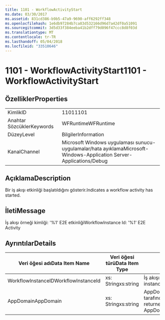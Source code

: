 ```yaml
---
title: 1101 - WorkflowActivityStart
ms.date: 03/30/2017
ms.assetid: 831cd386-b9b5-47a9-9690-aff6292ff348
ms.openlocfilehash: 1e6db97284b7ca83d532166d96d7a42df0a51091
ms.sourcegitcommit: 3d5d33f384eeba41b2dff79d096f47ccc8d8f03d
ms.translationtype: MT
ms.contentlocale: tr-TR
ms.lasthandoff: 05/04/2018
ms.locfileid: "33510646"
---
```

# <a name="1101---workflowactivitystart"></a><span data-ttu-id="0bdba-102">1101 - WorkflowActivityStart</span><span class="sxs-lookup"><span data-stu-id="0bdba-102">1101 - WorkflowActivityStart</span></span>
## <a name="properties"></a><span data-ttu-id="0bdba-103">Özellikler</span><span class="sxs-lookup"><span data-stu-id="0bdba-103">Properties</span></span>  
  
|||  
|-|-|  
|<span data-ttu-id="0bdba-104">Kimlik</span><span class="sxs-lookup"><span data-stu-id="0bdba-104">ID</span></span>|<span data-ttu-id="0bdba-105">1101</span><span class="sxs-lookup"><span data-stu-id="0bdba-105">1101</span></span>|  
|<span data-ttu-id="0bdba-106">Anahtar Sözcükler</span><span class="sxs-lookup"><span data-stu-id="0bdba-106">Keywords</span></span>|<span data-ttu-id="0bdba-107">WFRuntime</span><span class="sxs-lookup"><span data-stu-id="0bdba-107">WFRuntime</span></span>|  
|<span data-ttu-id="0bdba-108">Düzey</span><span class="sxs-lookup"><span data-stu-id="0bdba-108">Level</span></span>|<span data-ttu-id="0bdba-109">Bilgiler</span><span class="sxs-lookup"><span data-stu-id="0bdba-109">Information</span></span>|  
|<span data-ttu-id="0bdba-110">Kanal</span><span class="sxs-lookup"><span data-stu-id="0bdba-110">Channel</span></span>|<span data-ttu-id="0bdba-111">Microsoft Windows uygulaması sunucu-uygulamalar/hata ayıklama</span><span class="sxs-lookup"><span data-stu-id="0bdba-111">Microsoft-Windows-Application Server-Applications/Debug</span></span>|  
  
## <a name="description"></a><span data-ttu-id="0bdba-112">Açıklama</span><span class="sxs-lookup"><span data-stu-id="0bdba-112">Description</span></span>  
 <span data-ttu-id="0bdba-113">Bir iş akışı etkinliği başlatıldığını gösterir.</span><span class="sxs-lookup"><span data-stu-id="0bdba-113">Indicates a workflow activity has started.</span></span>  
  
## <a name="message"></a><span data-ttu-id="0bdba-114">İleti</span><span class="sxs-lookup"><span data-stu-id="0bdba-114">Message</span></span>  
 <span data-ttu-id="0bdba-115">İş akışı örneği kimliği: '%1' E2E etkinliği</span><span class="sxs-lookup"><span data-stu-id="0bdba-115">WorkflowInstance Id: '%1' E2E Activity</span></span>  
  
## <a name="details"></a><span data-ttu-id="0bdba-116">Ayrıntılar</span><span class="sxs-lookup"><span data-stu-id="0bdba-116">Details</span></span>  
  
|<span data-ttu-id="0bdba-117">Veri öğesi adı</span><span class="sxs-lookup"><span data-stu-id="0bdba-117">Data Item Name</span></span>|<span data-ttu-id="0bdba-118">Veri öğesi türü</span><span class="sxs-lookup"><span data-stu-id="0bdba-118">Data Item Type</span></span>|<span data-ttu-id="0bdba-119">Açıklama</span><span class="sxs-lookup"><span data-stu-id="0bdba-119">Description</span></span>|  
|--------------------|--------------------|-----------------|  
|<span data-ttu-id="0bdba-120">WorkflowInstanceID</span><span class="sxs-lookup"><span data-stu-id="0bdba-120">WorkflowInstanceId</span></span>|<span data-ttu-id="0bdba-121">xs: String</span><span class="sxs-lookup"><span data-stu-id="0bdba-121">xs:string</span></span>|<span data-ttu-id="0bdba-122">İş akışı örneği kimliği.</span><span class="sxs-lookup"><span data-stu-id="0bdba-122">The workflow instance id.</span></span>|  
|<span data-ttu-id="0bdba-123">AppDomain</span><span class="sxs-lookup"><span data-stu-id="0bdba-123">AppDomain</span></span>|<span data-ttu-id="0bdba-124">xs: String</span><span class="sxs-lookup"><span data-stu-id="0bdba-124">xs:string</span></span>|<span data-ttu-id="0bdba-125">AppDomain.CurrentDomain.FriendlyName tarafından döndürülen dize.</span><span class="sxs-lookup"><span data-stu-id="0bdba-125">The string returned by AppDomain.CurrentDomain.FriendlyName.</span></span>|
